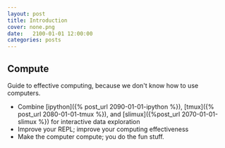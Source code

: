 ```yaml
---
layout: post
title: Introduction
cover: none.png
date:   2100-01-01 12:00:00
categories: posts
---
```


Compute
---

Guide to effective computing, because we don't know how to use computers.

* Combine [ipython]({% post_url 2090-01-01-ipython %}), [tmux]({% post_url 2080-01-01-tmux %}), and [slimux]({%post_url 2070-01-01-slimux %}) for interactive data exploration
* Improve your REPL; improve your computing effectiveness
* Make the computer compute; you do the fun stuff.

